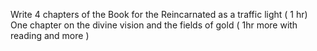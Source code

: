 Write 4 chapters of the Book for the Reincarnated as a traffic light ( 1 hr)
One chapter on the divine vision and the fields of gold ( 1hr more with reading and more )
